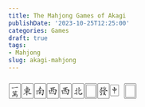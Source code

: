 ```yaml
---
title: The Mahjong Games of Akagi
publishDate: '2023-10-25T12:25:00'
categories: Games
draft: true
tags:
- Mahjong
slug: akagi-mahjong
---
```


<!-- TODO create mahjong board shortcode -->

<span style="font-size:24pt;">🀇🀀🀁🀂🀂🀃🀆🀅🀄 🀆</span>
